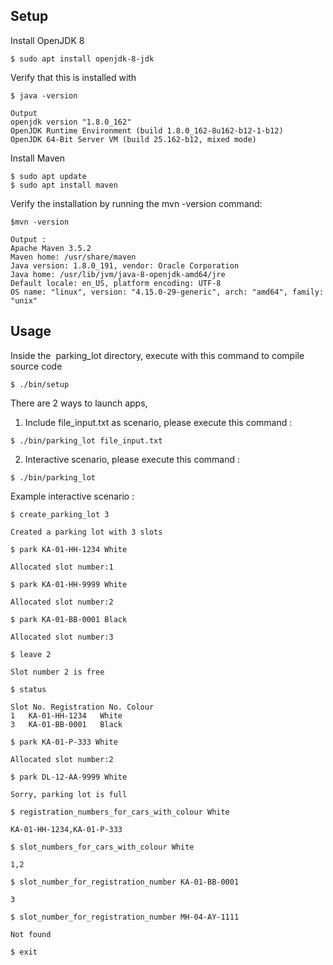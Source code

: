 ## Setup
Install OpenJDK 8
```
$ sudo apt install openjdk-8-jdk
```
Verify that this is installed with
```
$ java -version
```
```
Output
openjdk version "1.8.0_162"
OpenJDK Runtime Environment (build 1.8.0_162-8u162-b12-1-b12)
OpenJDK 64-Bit Server VM (build 25.162-b12, mixed mode)
```


Install Maven 
```
$ sudo apt update
$ sudo apt install maven
```
Verify the installation by running the mvn -version command:
```
$mvn -version
```
```
Output : 
Apache Maven 3.5.2
Maven home: /usr/share/maven
Java version: 1.8.0_191, vendor: Oracle Corporation
Java home: /usr/lib/jvm/java-8-openjdk-amd64/jre
Default locale: en_US, platform encoding: UTF-8
OS name: "linux", version: "4.15.0-29-generic", arch: "amd64", family: "unix"
```

## Usage

Inside the ​ parking_lot​ directory, execute with this command to compile source code
```
$ ./bin/setup
```

There are 2 ways to launch apps,
1. Include file_input.txt as scenario, please execute this command :
```
$ ./bin/parking_lot file_input.txt
```
2. Interactive scenario, please execute this command :
```
$ ./bin/parking_lot
```
Example interactive scenario :
```
$ create_parking_lot 3

Created a parking lot with 3 slots

$ park KA-01-HH-1234 White

Allocated slot number:1

$ park KA-01-HH-9999 White

Allocated slot number:2

$ park KA-01-BB-0001 Black

Allocated slot number:3

$ leave 2

Slot number 2 is free

$ status

Slot No. Registration No. Colour
1	KA-01-HH-1234	White
3	KA-01-BB-0001	Black

$ park KA-01-P-333 White

Allocated slot number:2

$ park DL-12-AA-9999 White

Sorry, parking lot is full

$ registration_numbers_for_cars_with_colour White

KA-01-HH-1234,KA-01-P-333

$ slot_numbers_for_cars_with_colour White

1,2

$ slot_number_for_registration_number KA-01-BB-0001

3

$ slot_number_for_registration_number MH-04-AY-1111

Not found

$ exit
```
